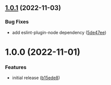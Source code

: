 ## [1.0.1](https://github.com/KiwiKilian/eslint-config/compare/v1.0.0...v1.0.1) (2022-11-03)


### Bug Fixes

* add eslint-plugin-node dependency ([5de47ee](https://github.com/KiwiKilian/eslint-config/commit/5de47ee263c14fc27cfd1b7163916033659d2c86))

# 1.0.0 (2022-11-01)


### Features

* initial release ([b15ede8](https://github.com/KiwiKilian/eslint-config/commit/b15ede8315a760223d1b7ac877926ee14bf5acad))
